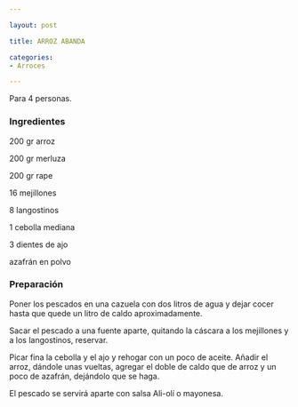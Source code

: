 ```yaml
---

layout: post

title: ARROZ ABANDA

categories:
- Arroces

---
```


Para 4 personas.

<h3>Ingredientes</h3>

200 gr arroz

200 gr merluza

200 gr rape

16 mejillones

8 langostinos

1 cebolla mediana

3 dientes de ajo

azafrán en polvo

<h3>Preparación</h3>

Poner los pescados en una cazuela con dos litros de agua y dejar cocer hasta que quede un litro de caldo aproximadamente.

Sacar el pescado a una fuente aparte, quitando la cáscara a los  mejillones y a los langostinos, reservar.

Picar fina la cebolla y el ajo y rehogar con un poco de aceite. Añadir el arroz, dándole unas vueltas, agregar el doble de caldo que de arroz y un poco de azafrán, dejándolo que se haga.

El pescado se servirá aparte con salsa Ali-olí o mayonesa.